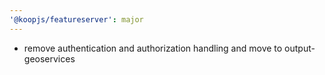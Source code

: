 ```yaml
---
'@koopjs/featureserver': major
---
```


- remove authentication and authorization handling and move to output-geoservices
